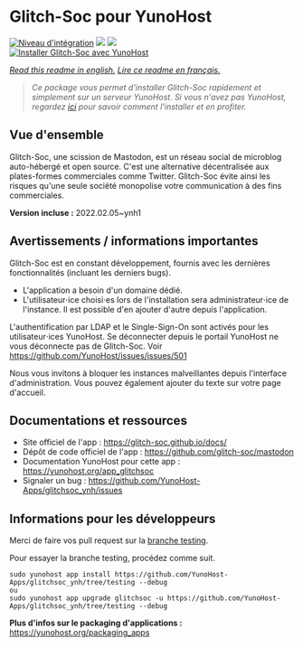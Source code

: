 # Glitch-Soc pour YunoHost

[![Niveau d'intégration](https://dash.yunohost.org/integration/glitchsoc.svg)](https://dash.yunohost.org/appci/app/glitchsoc) ![](https://ci-apps.yunohost.org/ci/badges/glitchsoc.status.svg) ![](https://ci-apps.yunohost.org/ci/badges/glitchsoc.maintain.svg)  
[![Installer Glitch-Soc avec YunoHost](https://install-app.yunohost.org/install-with-yunohost.svg)](https://install-app.yunohost.org/?app=glitchsoc)

*[Read this readme in english.](./README.md)*
*[Lire ce readme en français.](./README_fr.md)*

> *Ce package vous permet d'installer Glitch-Soc rapidement et simplement sur un serveur YunoHost.
Si vous n'avez pas YunoHost, regardez [ici](https://yunohost.org/#/install) pour savoir comment l'installer et en profiter.*

## Vue d'ensemble

Glitch-Soc, une scission de Mastodon, est un réseau social de microblog auto-hébergé et open source. C'est une alternative décentralisée aux plates-formes commerciales comme Twitter. Glitch-Soc évite ainsi les risques qu'une seule société monopolise votre communication à des fins commerciales.


**Version incluse :** 2022.02.05~ynh1



## Avertissements / informations importantes

Glitch-Soc est en constant développement, fournis avec les dernières fonctionnalités (incluant les derniers bugs).

* L'application a besoin d'un domaine dédié.
* L'utilisateur⋅ice choisi⋅es lors de l'installation sera administrateur⋅ice de l'instance. Il est possible d'en ajouter d'autre depuis l'application.

L'authentification par LDAP et le Single-Sign-On sont activés pour les utilisateur⋅ices YunoHost. Se déconnecter depuis le portail YunoHost ne vous déconnecte pas de Glitch-Soc. Voir https://github.com/YunoHost/issues/issues/501

Nous vous invitons à bloquer les instances malveillantes depuis l'interface d'administration. Vous pouvez également ajouter du texte sur votre page d'accueil.

## Documentations et ressources

* Site officiel de l'app : https://glitch-soc.github.io/docs/
* Dépôt de code officiel de l'app : https://github.com/glitch-soc/mastodon
* Documentation YunoHost pour cette app : https://yunohost.org/app_glitchsoc
* Signaler un bug : https://github.com/YunoHost-Apps/glitchsoc_ynh/issues

## Informations pour les développeurs

Merci de faire vos pull request sur la [branche testing](https://github.com/YunoHost-Apps/glitchsoc_ynh/tree/testing).

Pour essayer la branche testing, procédez comme suit.
```
sudo yunohost app install https://github.com/YunoHost-Apps/glitchsoc_ynh/tree/testing --debug
ou
sudo yunohost app upgrade glitchsoc -u https://github.com/YunoHost-Apps/glitchsoc_ynh/tree/testing --debug
```

**Plus d'infos sur le packaging d'applications :** https://yunohost.org/packaging_apps